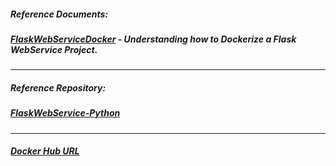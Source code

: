 ##### Reference Documents:
##### [FlaskWebServiceDocker](https://github.com/rahulvaish/ReferenceDocuments/blob/master/UnderstandingDocker/FlaskWebServiceDocker.docx) -  Understanding how to Dockerize a Flask WebService Project.

<hr>

##### Reference Repository:
##### [FlaskWebService-Python](https://github.com/rahulvaish/FlaskWebServices-Python)
<hr>

##### [Docker Hub URL](https://hub.docker.com/r/rahulvaish/flaskwebservicedocker/)

